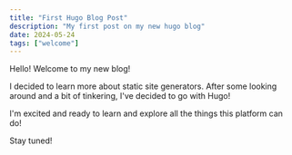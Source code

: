 ```yaml
---
title: "First Hugo Blog Post"
description: "My first post on my new hugo blog"
date: 2024-05-24
tags: ["welcome"]
---
```

Hello! Welcome to my new blog!

I decided to learn more about static site generators. After some looking around and a bit of tinkering, I've decided to go with Hugo!

I'm excited and ready to learn and explore all the things this platform can do!

Stay tuned!
